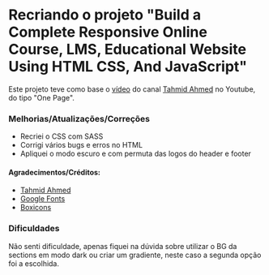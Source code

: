 # Recriando o projeto "Build a Complete Responsive Online Course, LMS, Educational Website Using HTML CSS, And JavaScript"

Este projeto teve como base o [vídeo](https://www.youtube.com/watch?v=T_dErlMDmdY) do canal [Tahmid Ahmed](https://www.youtube.com/channel/UC6iO-h3n4adFsp3krxznqHg) no Youtube, do tipo "One Page".

### Melhorias/Atualizações/Correções
- Recriei o CSS com SASS
- Corrigi vários bugs e erros no HTML
- Apliquei o modo escuro e com permuta das logos do header e footer

#### Agradecimentos/Créditos:
- [Tahmid Ahmed](https://www.youtube.com/channel/UC6iO-h3n4adFsp3krxznqHg)
- [Google Fonts](https://fonts.google.com/)
- [Boxicons](https://boxicons.com/)

### Dificuldades

Não senti dificuldade, apenas fiquei na dúvida sobre utilizar o BG da sections em modo dark ou criar um gradiente, neste caso a segunda opção foi a escolhida.
